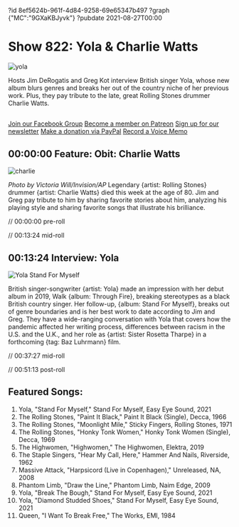 ?id 8ef5624b-961f-4d84-9258-69e65347b497
?graph {"MC":"9GXaKBJyvk"}
?pubdate 2021-08-27T00:00
# Show 822: Yola & Charlie Watts
![yola](https://static.soundopinions.org/images/2021/yola.jpeg)

Hosts Jim DeRogatis and Greg Kot interview British singer Yola, whose new album blurs genres and breaks her out of the country niche of her previous work. Plus, they pay tribute to the late, great Rolling Stones drummer Charlie Watts. 


##
[Join our Facebook Group](https://bit.ly/3sivr9T)
[Become a member on Patreon](https://bit.ly/3slWZvc)
[Sign up for our newsletter](https://bit.ly/3eEvRnG)
[Make a donation via PayPal](https://bit.ly/3dmt9lU)
[Record a Voice Memo](https://bit.ly/2RyD5Ah)



## 00:00:00 Feature: Obit: Charlie Watts
![charlie](https://static.soundopinions.org/images/2021/charlie.jpeg)

*Photo by Victoria Will/Invision/AP*
Legendary {artist: Rolling Stones} drummer {artist: Charlie Watts} died this week at the age of 80. Jim and Greg pay tribute to him by sharing favorite stories about him, analyzing his playing style and sharing favorite songs that illustrate his brilliance. 


// 00:00:00 pre-roll

// 00:13:24 mid-roll


## 00:13:24 Interview: Yola

![Yola Stand For Myself](https://static.soundopinions.org/assets/822/MC3.jpg)

British singer-songwriter {artist: Yola} made an impression with her debut album in 2019, Walk {album: Through Fire}, breaking stereotypes as a black British country singer. Her follow-up, {album: Stand For Myself}, breaks out of genre boundaries and is her best work to date according to Jim and Greg. They have a wide-ranging conversation with Yola that covers how the pandemic affected her writing process, differences between racism in the U.S. and the U.K., and her role as {artist: Sister Rosetta Tharpe} in a forthcoming {tag: Baz Luhrmann} film.



// 00:37:27 mid-roll

// 00:51:13 post-roll



## Featured Songs:

1. Yola, "Stand For Myself," Stand For Myself, Easy Eye Sound, 2021
1. The Rolling Stones, "Paint It Black," Paint It Black (Single), Decca, 1966
1. The Rolling Stones, "Moonlight Mile," Sticky Fingers, Rolling Stones, 1971
1. The Rolling Stones, "Honky Tonk Women," Honky Tonk Women (Single), Decca, 1969
1. The Highwomen, "Highwomen," The Highwomen, Elektra, 2019
1. The Staple Singers, "Hear My Call, Here," Hammer And Nails, Riverside, 1962
1. Massive Attack, "Harpsicord (Live in Copenhagen)," Unreleased, NA, 2008
1. Phantom Limb, "Draw the Line," Phantom Limb, Naim Edge, 2009
1. Yola, "Break The Bough," Stand For Myself, Easy Eye Sound, 2021
1. Yola, "Diamond Studded Shoes," Stand For Myself, Easy Eye Sound, 2021
1. Queen, "I Want To Break Free," The Works, EMI, 1984
